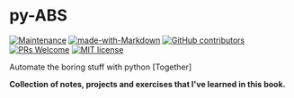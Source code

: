 # py-ABS

[![Maintenance](https://img.shields.io/badge/Maintained%3F-yes-green.svg)](https://GitHub.com/vjex/py-ABS/graphs/commit-activity)  [![made-with-Markdown](https://img.shields.io/badge/Made%20with-Markdown-1f425f.svg)](http://commonmark.org) [![GitHub contributors](https://img.shields.io/github/contributors/Naereen/StrapDown.js.svg)](https://GitHub.com/vjex/py-ABS/graphs/contributors/)  [![PRs Welcome](https://img.shields.io/badge/PRs-welcome-brightgreen.svg?style=flat-square)](http://makeapullrequest.com)  [![MIT license](https://img.shields.io/badge/License-MIT-blue.svg)](https://lbesson.mit-license.org/)






Automate the boring stuff with python [Together]

 **Collection of notes, projects and exercises that I've learned in this book.**
 
 
